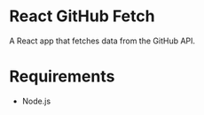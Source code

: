 # React GitHub Fetch
 A React app that fetches data from the GitHub API. 

# Requirements
- Node.js
